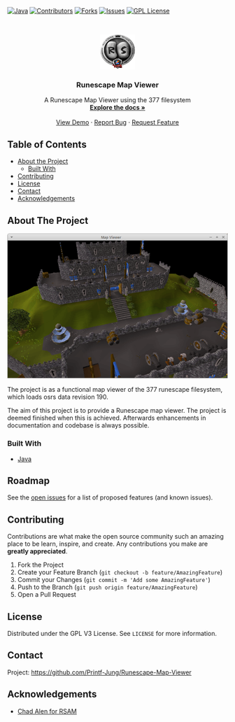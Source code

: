 <!--
*** Thanks for checking out this README Template. If you have a suggestion that would
*** make this better, please fork the repo and create a pull request or simply open
*** an issue with the tag "enhancement".
*** Thanks again! Now go create something AMAZING! :D
-->





<!-- PROJECT SHIELDS -->
<!--
*** I'm using markdown "reference style" links for readability.
*** Reference links are enclosed in brackets [ ] instead of parentheses ( ).
*** See the bottom of this document for the declaration of the reference variables
*** for contributors-url, forks-url, etc. This is an optional, concise syntax you may use.
*** https://www.markdownguide.org/basic-syntax/#reference-style-links
-->
[![Java](https://img.shields.io/badge/code%20style-%E2%9D%A4-FF4081.svg?style=for-the-badge)](https://www.oracle.com/java/technologies/javase-downloads.html)
[![Contributors][contributors-shield]][contributors-url]
[![Forks][forks-shield]][forks-url]
[![Issues][issues-shield]][issues-url]
[![GPL License][license-shield]][license-url]

<!-- PROJECT LOGO -->
<br />
<p align="center">
  <a href="https://github.com/othneildrew/Best-README-Template">
    <img src="images/logo.png" alt="Logo" width="80" height="80">
  </a>

  <h3 align="center">Runescape Map Viewer</h3>

  <p align="center">
    A Runescape Map Viewer using the 377 filesystem
    <br />
    <a href="https://github.com/Printf-Jung/Runescape-Map-Viewer"><strong>Explore the docs »</strong></a>
    <br />
    <br />
    <a href="https://github.com/Printf-Jung/Runescape-Map-Viewer">View Demo</a>
    ·
    <a href="https://github.com/Printf-Jung/Runescape-Map-Viewer/issues">Report Bug</a>
    ·
    <a href="https://github.com/Printf-Jung/Runescape-Map-Viewer/issues">Request Feature</a>
  </p>
</p>



<!-- TABLE OF CONTENTS -->
## Table of Contents

* [About the Project](#about-the-project)
  * [Built With](#built-with)
* [Contributing](#contributing)
* [License](#license)
* [Contact](#contact)
* [Acknowledgements](#acknowledgements)



<!-- ABOUT THE PROJECT -->
## About The Project

[![Product Name Screen Shot][product-screenshot]](https://example.com)

The project is as a functional map viewer of the 377 runescape filesystem, which loads osrs data revision 190.

The aim of this project is to provide a Runescape map viewer. The project is deemed finished when this is achieved. Afterwards enhancements in documentation and codebase is always possible.

### Built With
* [Java](https://www.oracle.com/java/technologies/javase-downloads.html)

<!-- ROADMAP -->
## Roadmap

See the [open issues](https://github.com/othneildrew/Best-README-Template/issues) for a list of proposed features (and known issues).

<!-- CONTRIBUTING -->
## Contributing

Contributions are what make the open source community such an amazing place to be learn, inspire, and create. Any contributions you make are **greatly appreciated**.

1. Fork the Project
2. Create your Feature Branch (`git checkout -b feature/AmazingFeature`)
3. Commit your Changes (`git commit -m 'Add some AmazingFeature'`)
4. Push to the Branch (`git push origin feature/AmazingFeature`)
5. Open a Pull Request



<!-- LICENSE -->
## License

Distributed under the GPL V3 License. See `LICENSE` for more information.



<!-- CONTACT -->
## Contact

Project: https://github.com/Printf-Jung/Runescape-Map-Viewer



<!-- ACKNOWLEDGEMENTS -->
## Acknowledgements
* [Chad Alen for RSAM](https://github.com/chadalen)

<!-- MARKDOWN LINKS & IMAGES -->
<!-- https://www.markdownguide.org/basic-syntax/#reference-style-links -->
[contributors-shield]: https://img.shields.io/github/contributors/Printf-Jung/Runescape-Map-Viewer?style=for-the-badge
[contributors-url]: https://github.com/Printf-Jung/Runescape-Map-Viewer/graphs/contributors
[forks-shield]: https://img.shields.io/github/forks/Printf-Jung/Runescape-Map-Viewer?style=for-the-badge
[forks-url]: https://github.com/Printf-Jung/Runescape-Map-Viewer/network/members
[issues-shield]: https://img.shields.io/github/issues/Printf-Jung/Runescape-Map-Viewer?style=for-the-badge
[issues-url]: https://github.com/Printf-Jung/Runescape-Map-Viewer/issues
[license-shield]: https://img.shields.io/github/license/Printf-Jung/Runescape-Map-Viewer?style=for-the-badge
[license-url]: https://github.com/Printf-Jung/Runescape-Map-Viewer/blob/main/LICENSE
[product-screenshot]: images/screenshot.png
